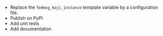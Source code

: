 * Replace the `fedmsg_koji_instance` template variable by a configuration file.
* Publish on PyPI
* Add unit tests
* Add documentation
